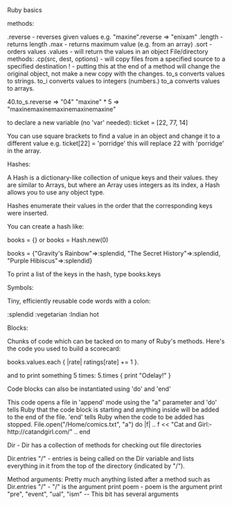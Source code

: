 Ruby basics

methods:

.reverse - reverses given values e.g. "maxine".reverse => "enixam"
.length - returns length
.max - returns maximum value (e.g. from an array)
.sort - orders values
.values - will return the values in an object
File/directory methods:
.cp(src, dest, options) - will copy files from a specified source to a specified destination
! - putting this at the end of a method will change the original object, not make a new copy with the changes.
to_s converts values to strings.
to_i converts values to integers (numbers.)
to_a converts values to arrays.

40.to_s.reverse => "04"
"maxine" * 5 => "maxinemaxinemaxinemaxinemaxine"

to declare a new variable (no 'var' needed):
ticket = [22, 77, 14]

You can use square brackets to find a value in an object and change it to a different value e.g.
ticket[22] = 'porridge' this will replace 22 with 'porridge' in the array.

Hashes:

A Hash is a dictionary-like collection of unique keys and their values.
they are similar to Arrays, but where an Array uses integers as its index, a Hash allows you to use any object type.

Hashes enumerate their values in the order that the corresponding keys were inserted.

You can create a hash like:

books = {} or
books = Hash.new(0)

books = {"Gravity's Rainbow"=>:splendid, "The Secret History"=>:splendid, "Purple Hibiscus"=>:splendid}

To print a list of the keys in the hash, type books.keys

Symbols:

Tiny, efficiently reusable code words with a colon:

:splendid
:vegetarian
:Indian hot

Blocks:

Chunks of code which can be tacked on to many of Ruby's methods. Here's the code you used to build a scorecard:

books.values.each { |rate| ratings[rate] += 1 }.

and to print something 5 times:
5.times { prin­­t "Odel­­ay!" }

Code blocks can also be instantiated using 'do' and 'end'

This code opens a file in 'append' mode using the "a" parameter and 'do' tells Ruby that the code block is starting and anything inside will be added to the end of the file.
'end' tells Ruby when the code to be added has stopped.
File.open(­"/Home/com­ics.txt", "a") do |f|
..	f << "Cat and Girl:­ http:­//catandgi­rl.com/"
..	end

Dir - Dir has a collection of methods for checking out file directories

Dir.entries "/" - entries is being called on the Dir variable and lists everything in it from the top of the directory (indicated by "/").

Method arguments: Pretty much anything listed after a method such as
Dir.entries "/" - "/" is the argument
print poem - poem is the argument
print "pre", "event", "ual", "ism" -- This bit has several arguments
